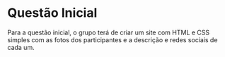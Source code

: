 # Questão Inicial
Para a questão inicial, o grupo terá de criar um site com HTML e CSS simples com as fotos dos participantes e a descrição e redes sociais de cada um.
